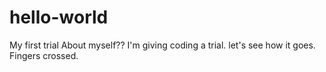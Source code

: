 # hello-world
My first trial
About myself?? I'm giving coding a trial. let's see how it goes. Fingers crossed.
